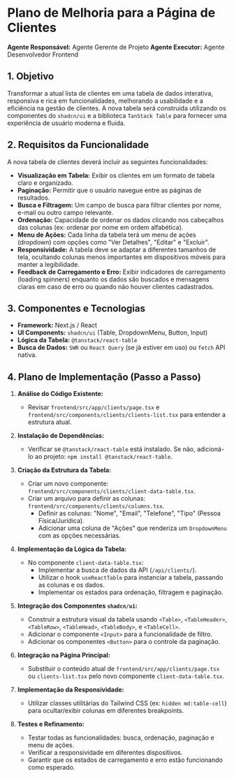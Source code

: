 # Plano de Melhoria para a Página de Clientes

**Agente Responsável:** Agente Gerente de Projeto
**Agente Executor:** Agente Desenvolvedor Frontend

## 1. Objetivo

Transformar a atual lista de clientes em uma tabela de dados interativa, responsiva e rica em funcionalidades, melhorando a usabilidade e a eficiência na gestão de clientes. A nova tabela será construída utilizando os componentes do `shadcn/ui` e a biblioteca `TanStack Table` para fornecer uma experiência de usuário moderna e fluida.

## 2. Requisitos da Funcionalidade

A nova tabela de clientes deverá incluir as seguintes funcionalidades:

- **Visualização em Tabela:** Exibir os clientes em um formato de tabela claro e organizado.
- **Paginação:** Permitir que o usuário navegue entre as páginas de resultados.
- **Busca e Filtragem:** Um campo de busca para filtrar clientes por nome, e-mail ou outro campo relevante.
- **Ordenação:** Capacidade de ordenar os dados clicando nos cabeçalhos das colunas (ex: ordenar por nome em ordem alfabética).
- **Menu de Ações:** Cada linha da tabela terá um menu de ações (dropdown) com opções como "Ver Detalhes", "Editar" e "Excluir".
- **Responsividade:** A tabela deve se adaptar a diferentes tamanhos de tela, ocultando colunas menos importantes em dispositivos móveis para manter a legibilidade.
- **Feedback de Carregamento e Erro:** Exibir indicadores de carregamento (loading spinners) enquanto os dados são buscados e mensagens claras em caso de erro ou quando não houver clientes cadastrados.

## 3. Componentes e Tecnologias

- **Framework:** Next.js / React
- **UI Components:** `shadcn/ui` (Table, DropdownMenu, Button, Input)
- **Lógica da Tabela:** `@tanstack/react-table`
- **Busca de Dados:** `SWR` ou `React Query` (se já estiver em uso) ou `fetch` API nativa.

## 4. Plano de Implementação (Passo a Passo)

1.  **Análise do Código Existente:**
    -   Revisar `frontend/src/app/clients/page.tsx` e `frontend/src/components/clients/clients-list.tsx` para entender a estrutura atual.

2.  **Instalação de Dependências:**
    -   Verificar se `@tanstack/react-table` está instalado. Se não, adicioná-lo ao projeto: `npm install @tanstack/react-table`.

3.  **Criação da Estrutura da Tabela:**
    -   Criar um novo componente: `frontend/src/components/clients/client-data-table.tsx`.
    -   Criar um arquivo para definir as colunas: `frontend/src/components/clients/columns.tsx`.
        -   Definir as colunas: "Nome", "Email", "Telefone", "Tipo" (Pessoa Física/Jurídica).
        -   Adicionar uma coluna de "Ações" que renderiza um `DropdownMenu` com as opções necessárias.

4.  **Implementação da Lógica da Tabela:**
    -   No componente `client-data-table.tsx`:
        -   Implementar a busca de dados da API (`/api/clients/`).
        -   Utilizar o hook `useReactTable` para instanciar a tabela, passando as colunas e os dados.
        -   Implementar os estados para ordenação, filtragem e paginação.

5.  **Integração dos Componentes `shadcn/ui`:**
    -   Construir a estrutura visual da tabela usando `<Table>`, `<TableHeader>`, `<TableRow>`, `<TableHead>`, `<TableBody>`, e `<TableCell>`.
    -   Adicionar o componente `<Input>` para a funcionalidade de filtro.
    -   Adicionar os componentes `<Button>` para o controle da paginação.

6.  **Integração na Página Principal:**
    -   Substituir o conteúdo atual de `frontend/src/app/clients/page.tsx` ou `clients-list.tsx` pelo novo componente `client-data-table.tsx`.

7.  **Implementação da Responsividade:**
    -   Utilizar classes utilitárias do Tailwind CSS (ex: `hidden md:table-cell`) para ocultar/exibir colunas em diferentes breakpoints.

8.  **Testes e Refinamento:**
    -   Testar todas as funcionalidades: busca, ordenação, paginação e menu de ações.
    -   Verificar a responsividade em diferentes dispositivos.
    -   Garantir que os estados de carregamento e erro estão funcionando como esperado.
